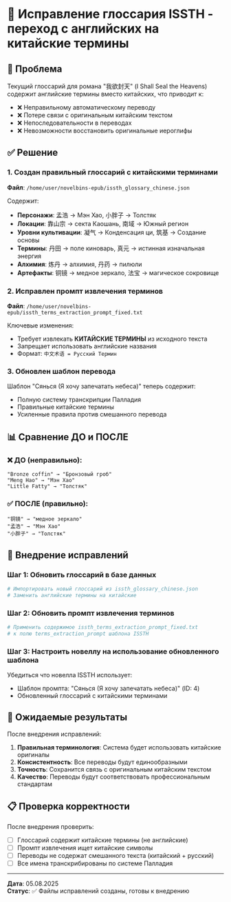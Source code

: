 # 🔧 Исправление глоссария ISSTH - переход с английских на китайские термины

## 📝 Проблема

Текущий глоссарий для романа "我欲封天" (I Shall Seal the Heavens) содержит английские термины вместо китайских, что приводит к:

- ❌ Неправильному автоматическому переводу
- ❌ Потере связи с оригинальным китайским текстом  
- ❌ Непоследовательности в переводах
- ❌ Невозможности восстановить оригинальные иероглифы

## ✅ Решение

### 1. Создан правильный глоссарий с китайскими терминами

**Файл**: `/home/user/novelbins-epub/issth_glossary_chinese.json`

Содержит:
- **Персонажи**: 孟浩 → Мэн Хао, 小胖子 → Толстяк
- **Локации**: 靠山宗 → секта Каошань, 南域 → Южный регион  
- **Уровни культивации**: 凝气 → Конденсация ци, 筑基 → Создание основы
- **Термины**: 丹田 → поле киноварь, 真元 → истинная изначальная энергия
- **Алхимия**: 炼丹 → алхимия, 丹药 → пилюли
- **Артефакты**: 铜镜 → медное зеркало, 法宝 → магическое сокровище

### 2. Исправлен промпт извлечения терминов

**Файл**: `/home/user/novelbins-epub/issth_terms_extraction_prompt_fixed.txt`

Ключевые изменения:
- Требует извлекать **КИТАЙСКИЕ ТЕРМИНЫ** из исходного текста
- Запрещает использовать английские названия
- Формат: `中文术语 = Русский Термин`

### 3. Обновлен шаблон перевода

Шаблон "Сянься (Я хочу запечатать небеса)" теперь содержит:
- Полную систему транскрипции Палладия
- Правильные китайские термины
- Усиленные правила против смешанного перевода

## 📊 Сравнение ДО и ПОСЛЕ

### ❌ ДО (неправильно):
```
"Bronze coffin" → "Бронзовый гроб"
"Meng Hao" → "Мэн Хао" 
"Little Fatty" → "Толстяк"
```

### ✅ ПОСЛЕ (правильно):
```
"铜镜" → "медное зеркало"
"孟浩" → "Мэн Хао"
"小胖子" → "Толстяк"
```

## 🚀 Внедрение исправлений

### Шаг 1: Обновить глоссарий в базе данных

```python
# Импортировать новый глоссарий из issth_glossary_chinese.json
# Заменить английские термины на китайские
```

### Шаг 2: Обновить промпт извлечения терминов

```python
# Применить содержимое issth_terms_extraction_prompt_fixed.txt
# к полю terms_extraction_prompt шаблона ISSTH
```

### Шаг 3: Настроить новеллу на использование обновленного шаблона

Убедиться что новелла ISSTH использует:
- Шаблон промпта: "Сянься (Я хочу запечатать небеса)" (ID: 4)
- Обновленный глоссарий с китайскими терминами

## 🎯 Ожидаемые результаты

После внедрения исправлений:

1. **Правильная терминология**: Система будет использовать китайские оригиналы
2. **Консистентность**: Все переводы будут единообразными  
3. **Точность**: Сохранится связь с оригинальным китайским текстом
4. **Качество**: Переводы будут соответствовать профессиональным стандартам

## 📋 Проверка корректности

После внедрения проверить:
- [ ] Глоссарий содержит китайские термины (не английские)
- [ ] Промпт извлечения ищет китайские символы
- [ ] Переводы не содержат смешанного текста (китайский + русский)
- [ ] Все имена транскрибированы по системе Палладия

---
**Дата**: 05.08.2025  
**Статус**: ✅ Файлы исправлений созданы, готовы к внедрению